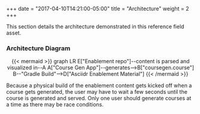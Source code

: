+++
date = "2017-04-10T14:21:00-05:00"
title = "Architecture"
weight = 2
+++

This section details the architecture demonstrated in this reference field asset.

### Architecture Diagram

<div title="rendered dynamically" align="middle">
{{< mermaid >}}
graph LR
E["Enablement repo"]--content is parsed and visualized in--A
A["Course Gen App"]--generates-->B["coursegen.course"]
B--"Gradle Build"-->D["Asciidr Enablement Material"]
{{< /mermaid >}}
</div>

Because a physical build of the enablement content gets kicked off when a course gets generated, the user may have to wait a few seconds until the course is generated and served. Only one user should generate courses at a time as there may be race conditions.
